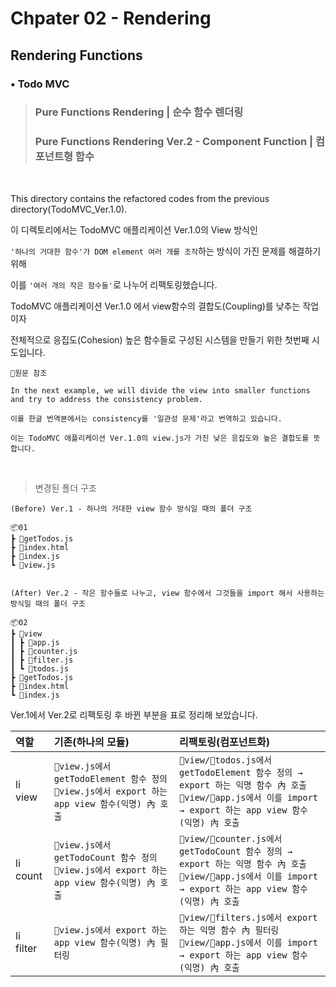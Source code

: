 # Chpater 02 - Rendering

## Rendering Functions

### • Todo MVC

> ### Pure Functions Rendering | 순수 함수 렌더링
>
> ### Pure Functions Rendering Ver.2 - Component Function | 컴포넌트형 함수

<br/>

This directory contains the refactored codes from the previous directory(TodoMVC_Ver.1.0).

이 디렉토리에서는 TodoMVC 애플리케이션 Ver.1.0의 View 방식인

`'하나의 거대한 함수'가 DOM element 여러 개를 조작`하는 방식이 가진 문제를 해결하기 위해

이를 `'여러 개의 작은 함수들'`로 나누어 리팩토링했습니다.

TodoMVC 애플리케이션 Ver.1.0 에서 view함수의 결합도(Coupling)를 낮추는 작업이자

전체적으로 응집도(Cohesion) 높은 함수들로 구성된 시스템을 만들기 위한 첫번째 시도입니다.

    📃원문 참조

    In the next example, we will divide the view into smaller functions and try to address the consistency problem.

    이를 한글 번역본에서는 consistency를 '일관성 문제'라고 번역하고 있습니다.

    이는 TodoMVC 애플리케이션 Ver.1.0의 view.js가 가진 낮은 응집도와 높은 결합도를 뜻합니다.

<br/>

> 변경된 폴더 구조

```
(Before) Ver.1 - 하나의 거대한 view 함수 방식일 때의 폴더 구조

📦01
┣ 📜getTodos.js
┣ 📜index.html
┣ 📜index.js
┗ 📜view.js

```

```

(After) Ver.2 - 작은 함수들로 나누고, view 함수에서 그것들을 import 해서 사용하는 방식일 때의 폴더 구조

📦02
┣ 📂view
┃ ┣ 📜app.js
┃ ┣ 📜counter.js
┃ ┣ 📜filter.js
┃ ┗ 📜todos.js
┣ 📜getTodos.js
┣ 📜index.html
┗ 📜index.js

```

Ver.1에서 Ver.2로 리팩토링 후 바뀐 부분을 표로 정리해 보았습니다.

| 역할      | 기존(하나의 모듈)                                                                                    | 리팩토링(컴포넌트화)                                                                                                                                             |
| :-------- | :--------------------------------------------------------------------------------------------------- | :--------------------------------------------------------------------------------------------------------------------------------------------------------------- |
| li view   | `📜view.js에서 getTodoElement 함수 정의`<br/>`📜view.js에서 export 하는 app view 함수(익명) 內 호출` | `📂view/📜todos.js에서 getTodoElement 함수 정의 → export 하는 익명 함수 內 호출`<br/>`📂view/📜app.js에서 이를 import → export 하는 app view 함수(익명) 內 호출` |
| li count  | `📜view.js에서 getTodoCount 함수 정의` <br/> `📜view.js에서 export 하는 app view 함수(익명) 內 호출` | `📂view/📜counter.js에서 getTodoCount 함수 정의 → export 하는 익명 함수 內 호출`<br/>`📂view/📜app.js에서 이를 import → export 하는 app view 함수(익명) 內 호출` |
| li filter | `📜view.js에서 export 하는 app view 함수(익명) 內 필터링`                                            | `📂view/📜filters.js에서 export 하는 익명 함수 內 필터링` <br/> `📂view/📜app.js에서 이를 import → export 하는 app view 함수(익명) 內 호출`                      |
